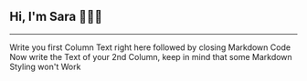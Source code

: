 ## Hi, I'm Sara 👩🏽‍💻
<!-- <div>
    <div>
        <p align="center">
            <img src="background.png" width="80%" />
        </p>    
    </div>

    <div>
        <h1>hola</h1>
    </div>
</div> -->
---
<div class=pull-left>
Write you first Column Text right here followed by closing Markdown Code
</div>
<div class=pull-right>
Now write the Text of your 2nd Column, keep in mind that some Markdown Styling won't Work
</div>